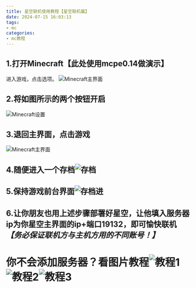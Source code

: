```yaml
---
title: 星空联机使用教程【星空联机篇】
date: 2024-07-15 16:03:13
tags: 
- mc
categories: 
- mc教程
---
```

## 1.打开Minecraft【此处使用mcpe0.14做演示】
进入游戏，点击选项。
![Minecraft主界面][1]
## 2.将如图所示的两个按钮开启
![Minecraft设置][2]
## 3.退回主界面，点击游戏
![Minecraft主界面][3]
## 4.随便进入一个存档![存档][7]
## 5.保持游戏前台界面![存档进][8]
## 6.让你朋友也用上述步骤部署好星空，让他填入服务器ip为你星空主界面的ip+端口19132，即可愉快联机 ***【务必保证联机方与主机方用的不同账号！】***
# 你不会添加服务器？看图片教程![教程1][4]![教程2][5]![教程3][6]



 


  [1]: https://tp.999845.xyz/img/2025/06/c220aa34c274ef592a582bc158f3149e.jpg
  [2]: https://tp.999845.xyz/img/2025/06/1041514ee1ea56ab449bc7d903f5d894.jpg
  [3]: https://tp.999845.xyz/img/2025/06/b80dd0aa4c76896006233190a0dc695b.jpg
  [4]: https://tp.999845.xyz/img/2025/06/34dc58db9d694596eb45de6850308fd0.jpg
  [5]: https://tp.999845.xyz/img/2025/06/4f23565120c399bfd9f5a0d654819721.jpg
  [6]: https://tp.999845.xyz/img/2025/06/8c23f6f3e7ae9468cfb107a6c22310ea.jpg
  [7]: https://tp.999845.xyz/img/2025/06/e28534c16c5370fe013134bd51fde65e.jpg
  [8]: https://tp.999845.xyz/img/2025/06/bb25d2992ae5e80ff5de1565da228514.jpg